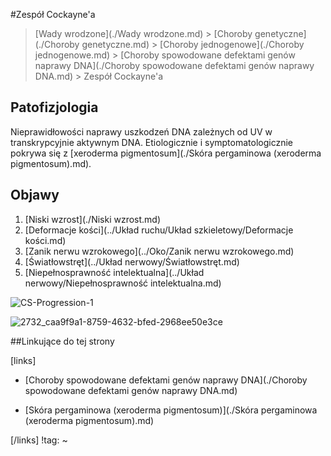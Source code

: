 #Zespół Cockayne'a

> [Wady wrodzone](./Wady wrodzone.md) > [Choroby genetyczne](./Choroby genetyczne.md) > [Choroby jednogenowe](./Choroby jednogenowe.md) > [Choroby spowodowane defektami genów naprawy DNA](./Choroby spowodowane defektami genów naprawy DNA.md) > Zespół Cockayne'a



## Patofizjologia

Nieprawidłowości naprawy uszkodzeń DNA zależnych od UV w transkrypcyjnie aktywnym DNA. Etiologicznie i symptomatologicznie pokrywa się z [xeroderma pigmentosum](./Skóra pergaminowa (xeroderma pigmentosum).md).



## Objawy

1. [Niski wzrost](./Niski wzrost.md)
2. [Deformacje kości](../Układ ruchu/Układ szkieletowy/Deformacje kości.md)
3. [Zanik nerwu wzrokowego](../Oko/Zanik nerwu wzrokowego.md)
4. [Światłowstręt](../Układ nerwowy/Światłowstręt.md)
5. [Niepełnosprawność intelektualna](../Układ nerwowy/Niepełnosprawność intelektualna.md)





![CS-Progression-1](img/1_CS-Progression-1.jpg)

![2732_caa9f9a1-8759-4632-bfed-2968ee50e3ce](img/1_2732_caa9f9a1-8759-4632-bfed-2968ee50e3ce.jpg)



##Linkujące do tej strony

[links]

- [Choroby spowodowane defektami genów naprawy DNA](./Choroby spowodowane defektami genów naprawy DNA.md)

- [Skóra pergaminowa (xeroderma pigmentosum)](./Skóra pergaminowa (xeroderma pigmentosum).md)


[/links]
!tag:
~

